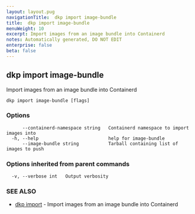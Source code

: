 ```yaml
---
layout: layout.pug
navigationTitle:  dkp import image-bundle
title:  dkp import image-bundle
menuWeight: 10
excerpt: Import images from an image bundle into Containerd
notes: Automatically generated, DO NOT EDIT
enterprise: false
beta: false
---
```

<!-- vale off -->
<!-- markdownlint-disable -->

## dkp import image-bundle

Import images from an image bundle into Containerd

```
dkp import image-bundle [flags]
```

### Options

```
      --containerd-namespace string   Containerd namespace to import images into
  -h, --help                          help for image-bundle
      --image-bundle string           Tarball containing list of images to push
```

### Options inherited from parent commands

```
  -v, --verbose int   Output verbosity
```

### SEE ALSO

* [dkp import](/dkp/kommander/2.2/cli/dkp/import/)	 - Import images from an image bundle into Containerd

